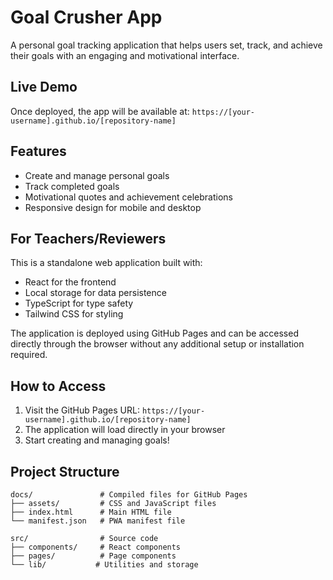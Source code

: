 # Goal Crusher App

A personal goal tracking application that helps users set, track, and achieve their goals with an engaging and motivational interface.

## Live Demo
Once deployed, the app will be available at: `https://[your-username].github.io/[repository-name]`

## Features
- Create and manage personal goals
- Track completed goals
- Motivational quotes and achievement celebrations
- Responsive design for mobile and desktop

## For Teachers/Reviewers
This is a standalone web application built with:
- React for the frontend
- Local storage for data persistence
- TypeScript for type safety
- Tailwind CSS for styling

The application is deployed using GitHub Pages and can be accessed directly through the browser without any additional setup or installation required.

## How to Access
1. Visit the GitHub Pages URL: `https://[your-username].github.io/[repository-name]`
2. The application will load directly in your browser
3. Start creating and managing goals!

## Project Structure
```
docs/               # Compiled files for GitHub Pages
├── assets/         # CSS and JavaScript files
├── index.html      # Main HTML file
└── manifest.json   # PWA manifest file

src/                # Source code
├── components/     # React components
├── pages/          # Page components
└── lib/           # Utilities and storage
```
